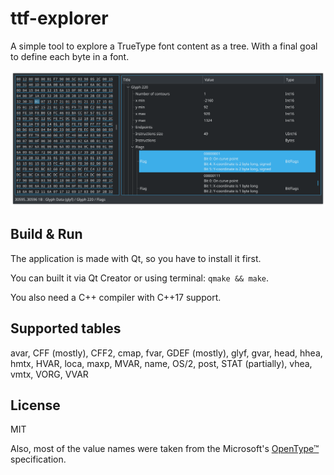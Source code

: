 # ttf-explorer

A simple tool to explore a TrueType font content as a tree.
With a final goal to define each byte in a font.

![](.github/screenshot.png)

## Build & Run

The application is made with Qt, so you have to install it first.

You can built it via Qt Creator or using terminal: `qmake && make`.

You also need a C++ compiler with C++17 support.

## Supported tables

avar,
CFF (mostly),
CFF2,
cmap,
fvar,
GDEF (mostly),
glyf,
gvar,
head,
hhea,
hmtx,
HVAR,
loca,
maxp,
MVAR,
name,
OS/2,
post,
STAT (partially),
vhea,
vmtx,
VORG,
VVAR

## License

MIT

Also, most of the value names were taken from the Microsoft's
[OpenType™](https://docs.microsoft.com/en-us/typography/opentype/spec/) specification.
